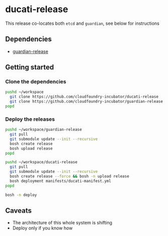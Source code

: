 # ducati-release

This release co-locates both `etcd` and `guardian`, see below for instructions

## Dependencies

- [guardian-release](https://github.com/cloudfoundry-incubator/guardian-release)

## Getting started

### Clone the dependencies
```bash
pushd ~/workspace
  git clone https://github.com/cloudfoundry-incubator/ducati-release
  git clone https://github.com/cloudfoundry-incubator/guardian-release
popd
```

### Deploy the releases
```bash
pushd ~/workspace/guardian-release
  git pull
  git submodule update --init --recursive
  bosh create release
  bosh upload release
popd

pushd ~/workspace/ducati-release
  git pull
  git submodule update --init --recursive
  bosh create release --force && bosh -n upload release
  bosh deployment manifests/ducati-manifest.yml
popd

bosh -n deploy
```

## Caveats

- The architecture of this whole system is shifting
- Deploy only if you know how
